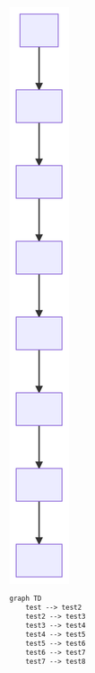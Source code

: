

<!-- generated by mermaid compile action - START -->
![~mermaid diagram 1~](/docs/assets/docs_mermaid-md-1.svg)

```mermaid
graph TD
    test --> test2
    test2 --> test3
    test3 --> test4
    test4 --> test5
    test5 --> test6
    test6 --> test7
    test7 --> test8
```

<!-- generated by mermaid compile action - END -->

